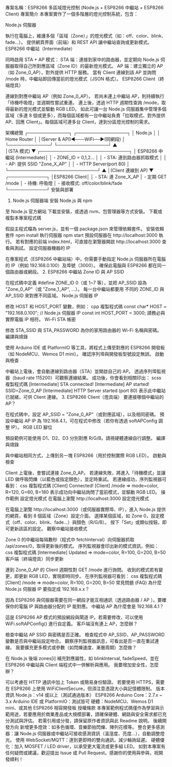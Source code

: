 專案名稱：ESP8266 多區域燈光控制 (Node.js + ESP8266 中繼站 + ESP8266 Client)
專案簡介
本專案實作了一個多階層的燈光控制系統，包含：

Node.js 伺服器

執行在電腦上，維護多個「區域（Zone）」的燈光模式（如：off、color、blink、fade…）。
提供網頁界面（前端）和 REST API 讓中繼站查詢或更新模式。
ESP8266 中繼站（Intermediate）

同時啟用 STA + AP 模式：
STA 端：連接到家中的路由器，並定期向 Node.js 伺服器取得自己所對應區域（Zone ID）的最新燈光模式。
AP 端：建立獨立的 AP（如 Zone_0_AP），對外提供 HTTP 服務。
當有 Client 連線到該 AP 並詢問 /mode 時，中繼站即回傳當前的燈光模式（JSON 格式）。
ESP8266 Client（終端燈具）

連線到對應中繼站 AP（例如 Zone_0_AP）。
若尚未連上中繼站 AP，則持續執行「待機呼吸燈」並週期性嘗試重連。
連上後，透過 HTTP 週期性查詢 /mode，取得最新的燈光模式並驅動 RGB LED。
如此可讓一台 Node.js 伺服器集中管理多個區域（多達 8 個或更多），而每個區域都有一台中繼站負責「拉取模式、對外提供 AP、回應 Client」。每個區域可連多台 Client，達到分區燈光控制的需求。

架構總覽
┌─────────────┐          ┌────────────────┐
│ Node.js     │          │    Home Router │
│(Server & API)◄───WiFi──►(同網段)        │
└─────────────┘          └────────────────┘
        ▲  
        │(STA 模式)
        ▼
┌────────────────────────────┐
│ ESP8266 中繼站 (Intermediate)│
│ - ZONE_ID = 0,1,2...        │
│ - STA: 連到路由器抓取模式    │
│ - AP: 提供 SSID "Zone_X_AP"  │
│ - HTTP Server(port 80)      │
└────────────────────────────┘
          ▲
          │(Client 連線到 AP)
          ▼
     ┌────────────┐
     │ESP8266 Client│
     │ - STA: 連 Zone_X_AP
     │ - 定期 GET /mode
     │ - 待機: 呼吸燈
     │ - 接收模式: off/color/blink/fade
     └────────────┘
安裝與部署
1. Node.js 伺服器端
安裝 Node.js 與 npm

至 Node.js 官方網站 下載並安裝，或透過 nvm、包管理器等方式安裝。
下載或複製本專案程式碼

假設主程式檔為 server.js，並有一個 package.json 來管理依賴套件。
安裝依賴套件
npm install
執行伺服器
npm start
預設伺服器在 http://localhost:3000 執行。
若有對應的前端 index.html，可直接在瀏覽器開啟 http://localhost:3000 查看與測試。
設定伺服器機器的 IP

在專案程式（ESP8266 中繼站端）中，你需要手動指定 Node.js 伺服器所在電腦的 IP（例如 192.168.0.100）及埠號（3000）。
確保此電腦與 ESP8266 都在同一個路由器或網段。
2. ESP8266 中繼站
Zone ID 與 AP SSID

在程式碼中定義 #define ZONE_ID 0（或 1~7 等），並把 AP_SSID 設為 "Zone_0_AP"（或 "Zone_1_AP", ...）。
每一台中繼站都要用 不同的 ZONE_ID 與 AP_SSID 來對應不同區域。
Node.js 伺服器 IP

修改 HOST 和 HOST_PORT 變數，例如：
cpp
複製程式碼
const char* HOST      = "192.168.0.100";  // Node.js 伺服器 IP
const int   HOST_PORT = 3000;
請務必與實際電腦 IP 相符。
Wi-Fi STA 帳密

修改 STA_SSID 與 STA_PASSWORD 為你的家用路由器的 Wi-Fi 名稱與密碼。
編譯與燒錄

使用 Arduino IDE 或 PlatformIO 等工具，將程式上傳至對應的 ESP8266 開發板（如 NodeMCU、Wemos D1 mini）。
確認序列埠與開發板型號設定無誤。
啟動與檢查

中繼站上電後，會自動連線到路由器（STA）並開啟自己的 AP。
透過序列埠監視器（baud rate 115200）可觀察連線結果。
成功後，你會看到相關印出：
scss
複製程式碼
[Intermediate] STA connected!
[Intermediate] AP started! SSID=Zone_0_AP
[Intermediate] HTTP Server started (port 80)
表示此中繼站已就緒，可供 Client 連線。
3. ESP8266 Client（燈具端）
要連接哪個中繼站的 AP？

在程式碼中，設定 AP_SSID = "Zone_0_AP"（或對應區域），以及相同密碼。
預設中繼站 AP IP 為 192.168.4.1，可在程式中修改（若你有透過 softAPConfig 調整 IP）。
RGB LED 腳位

預設範例可能使用 D1、D2、D3 分別對應 R/G/B。請視硬體連線自行調整。
編譯與燒錄

與中繼站相同方式，上傳到另一塊 ESP8266（用於控制實際 RGB LED）。
啟動與檢查

Client 上電後，會嘗試連接 Zone_0_AP。
若連線失敗，將進入「待機模式」並讓 LED 做呼吸閃爍（以藍色或指定顏色），並定時重試。
若連線成功，序列監視器可看到：
css
複製程式碼
[Client] Connected!
[Client] /mode => mode=color, R=120, G=60, B=180
表示成功向中繼站詢問了當前模式，並驅動 RGB LED。
操作範例
設定燈光模式
在電腦上瀏覽 http://localhost:3000
設定燈光模式

在電腦上瀏覽 http://localhost:3000（或伺服器實際埠、IP），進入 Node.js 提供的網頁，看到 8 個區域（Zone）設定介面。
選擇某個區域，如 Zone 0，設定模式（off、color、blink、fade…）與顏色（R/G/B）。
按下「Set」或類似按鈕，即可更新該區的設定。
觀察中繼站接收模式

Zone 0 的中繼站每隔數秒（程式中 fetchInterval）向伺服器抓取 /api/zones/0，取得更新後的模式。
序列監視器會印出新的模式資訊，例如：
css
複製程式碼
[Intermediate] Updated => mode=color, R=100, G=200, B=50
客戶端（終端燈具）同步更新

連到 Zone_0_AP 的 Client 週期性對 GET /mode 進行詢問。
收到的模式若有變更，即更新 RGB LED，實現即時同步。
在序列監視器可看到：
css
複製程式碼
[Client] /mode => mode=color, R=100, G=200, B=50
常見問題 (FAQ)
為什麼 Node.js 伺服器 IP 要指定成 192.168.x.x？

因為 ESP8266 與伺服器需要在同一網段才能互相通訊（透過路由器 / AP ）。要確保你的電腦 IP 與路由器分配的 IP 能對應。
中繼站 AP 為什麼會是 192.168.4.1？

這是 ESP8266 AP 模式的預設網段與閘道 IP。若需要修改，可以使用 WiFi.softAPConfig() 進行自定義。
客戶端沒有連上 AP，怎麼辦？

檢查中繼站 AP SSID 與密碼是否正確。
檢查程式中 AP_SSID、AP_PASSWORD 變數是否與中繼站設定吻合。
觀察序列監視器訊息，可看出是否一直在重試連線。
我要擴充更多模式或參數（如閃爍速度、漸層周期）怎麼做？

在 Node.js 後端 zones[i] 補充對應屬性，如 blinkInterval, fadeSpeed，並在 ESP8266 中繼站與 Client 端程式中一併解析與應用。
我要增加安全性，怎麼辦？

可以考慮在 HTTP 通訊中加上 Token 或簡易身份驗證。
若要使用 HTTPS，需要在 ESP8266 上使用 WiFiClientSecure，但須注意憑證大小與記憶體限制。
版本資訊
Node.js：v14 或以上（測試通過版本）
ESP8266 Arduino Core：2.7.x ~ 3.x
Arduino IDE 或 PlatformIO：測試皆可
硬體：NodeMCU、Wemos D1 mini、或其他 ESP8266 相容開發板
授權條款
本專案範例程式碼僅作為學習與示範用途，若要應用於商業產品或大規模部署，請確保硬體、網路與安全需求都已充分測試與評估。
若需引用或分發，請保留原作者資訊與此 Readme 說明。
後續開發方向
新增更多燈效：如多色循環、音樂節拍閃爍、陣列花樣等。
整合更多感測器：讓 Node.js 伺服器或中繼站可接收感測資訊（溫溼度、亮度…），自動調整燈光。
使用 WebSocket/MQTT：達到更即時的雙向通訊，減少輪詢延遲。
硬體優化：加入 MOSFET / LED driver，以承受更大電流或更多組 LED。
如對本專案有任何疑問或建議，歡迎提出 Issue 或 Pull Request。感謝你的使用與參與，祝開發順利！

